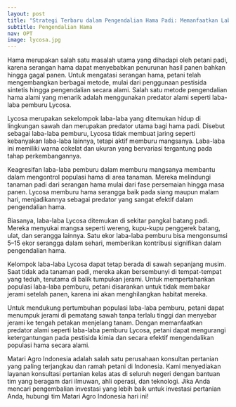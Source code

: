 ```yaml
---
layout: post
title: "Strategi Terbaru dalam Pengendalian Hama Padi: Memanfaatkan Laba-laba Pemburu Lycosa"
subtitle: Pengendalian Hama
nav: OPT
image: lycosa.jpg
---
```


Hama merupakan salah satu masalah utama yang dihadapi oleh petani padi, karena serangan hama dapat menyebabkan penurunan hasil panen bahkan hingga gagal panen. Untuk mengatasi serangan hama, petani telah mengembangkan berbagai metode, mulai dari penggunaan pestisida sintetis hingga pengendalian secara alami. Salah satu metode pengendalian hama alami yang menarik adalah menggunakan predator alami seperti laba-laba pemburu Lycosa.

Lycosa merupakan sekelompok laba-laba yang ditemukan hidup di lingkungan sawah dan merupakan predator utama bagi hama padi. Disebut sebagai laba-laba pemburu, Lycosa tidak membuat jaring seperti kebanyakan laba-laba lainnya, tetapi aktif memburu mangsanya. Laba-laba ini memiliki warna cokelat dan ukuran yang bervariasi tergantung pada tahap perkembangannya.

Keagresifan laba-laba pemburu dalam memburu mangsanya membantu dalam mengontrol populasi hama di area tanaman. Mereka melindungi tanaman padi dari serangan hama mulai dari fase persemaian hingga masa panen. Lycosa memburu hama serangga baik pada siang maupun malam hari, menjadikannya sebagai predator yang sangat efektif dalam pengendalian hama.

Biasanya, laba-laba Lycosa ditemukan di sekitar pangkal batang padi. Mereka menyukai mangsa seperti wereng, kupu-kupu penggerek batang, ulat, dan serangga lainnya. Satu ekor laba-laba pemburu bisa mengonsumsi 5–15 ekor serangga dalam sehari, memberikan kontribusi signifikan dalam pengendalian hama.

Kelompok laba-laba Lycosa dapat tetap berada di sawah sepanjang musim. Saat tidak ada tanaman padi, mereka akan bersembunyi di tempat-tempat yang teduh, terutama di balik tumpukan jerami. Untuk mempertahankan populasi laba-laba pemburu, petani disarankan untuk tidak membakar jerami setelah panen, karena ini akan menghilangkan habitat mereka.

Untuk mendukung pertumbuhan populasi laba-laba pemburu, petani dapat menumpuk jerami di pematang sawah tanpa terlalu tinggi dan menyebar jerami ke tengah petakan menjelang tanam. Dengan memanfaatkan predator alami seperti laba-laba pemburu Lycosa, petani dapat mengurangi ketergantungan pada pestisida kimia dan secara efektif mengendalikan populasi hama secara alami.

Matari Agro Indonesia adalah salah satu perusahaan konsultan pertanian yang paling terjangkau dan ramah petani di Indonesia. Kami menyediakan layanan konsultasi pertanian kelas atas di seluruh negeri dengan bantuan tim yang beragam dari ilmuwan, ahli operasi, dan teknologi. Jika Anda mencari pengembalian investasi yang lebih baik untuk investasi pertanian Anda, hubungi tim Matari Agro Indonesia hari ini!
